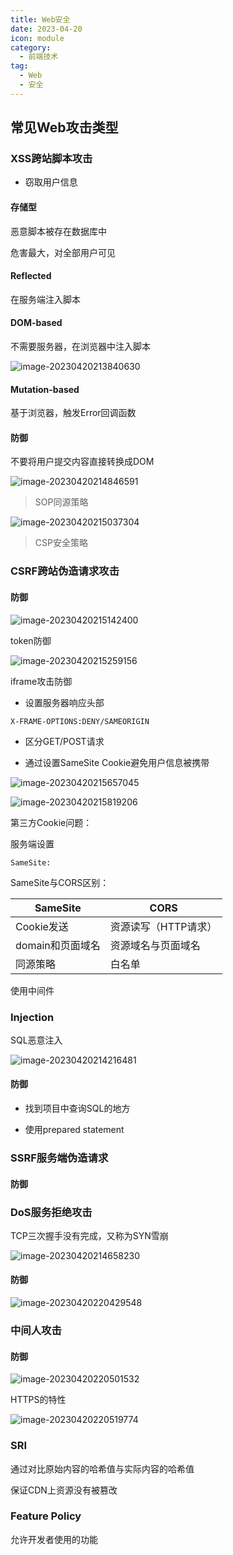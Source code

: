 ```yaml
---
title: Web安全
date: 2023-04-20
icon: module
category:
  - 前端技术
tag:
  - Web
  - 安全
---
```




## 常见Web攻击类型

### XSS跨站脚本攻击

- 窃取用户信息

#### 存储型

恶意脚本被存在数据库中

危害最大，对全部用户可见

#### Reflected

在服务端注入脚本

#### DOM-based

不需要服务器，在浏览器中注入脚本

![image-20230420213840630](https://etheral.oss-cn-shanghai.aliyuncs.com/images/image-20230420213840630.png)

#### Mutation-based

基于浏览器，触发Error回调函数

#### 防御

不要将用户提交内容直接转换成DOM

![image-20230420214846591](https://etheral.oss-cn-shanghai.aliyuncs.com/images/image-20230420214846591.png)

> SOP同源策略

![image-20230420215037304](https://etheral.oss-cn-shanghai.aliyuncs.com/images/image-20230420215037304.png)

> CSP安全策略



### CSRF跨站伪造请求攻击





#### 防御

![image-20230420215142400](https://etheral.oss-cn-shanghai.aliyuncs.com/images/image-20230420215142400.png)

token防御

![image-20230420215259156](https://etheral.oss-cn-shanghai.aliyuncs.com/images/image-20230420215259156.png)

iframe攻击防御

- 设置服务器响应头部

```
X-FRAME-OPTIONS:DENY/SAMEORIGIN
```

- 区分GET/POST请求

- 通过设置SameSite Cookie避免用户信息被携带

![image-20230420215657045](https://etheral.oss-cn-shanghai.aliyuncs.com/images/image-20230420215657045.png)



![image-20230420215819206](https://etheral.oss-cn-shanghai.aliyuncs.com/images/image-20230420215819206.png)

第三方Cookie问题：

服务端设置

```
SameSite:
```

SameSite与CORS区别：

| SameSite         | CORS                 |
| ---------------- | -------------------- |
| Cookie发送       | 资源读写（HTTP请求） |
| domain和页面域名 | 资源域名与页面域名   |
| 同源策略         | 白名单               |

使用中间件

### Injection

SQL恶意注入

![image-20230420214216481](https://etheral.oss-cn-shanghai.aliyuncs.com/images/image-20230420214216481.png)

#### 防御

- 找到项目中查询SQL的地方

- 使用prepared statement

### SSRF服务端伪造请求

#### 防御



### DoS服务拒绝攻击

TCP三次握手没有完成，又称为SYN雪崩

![image-20230420214658230](https://etheral.oss-cn-shanghai.aliyuncs.com/images/image-20230420214658230.png)

#### 防御

![image-20230420220429548](https://etheral.oss-cn-shanghai.aliyuncs.com/images/image-20230420220429548.png)

### 中间人攻击

#### 防御

![image-20230420220501532](https://etheral.oss-cn-shanghai.aliyuncs.com/images/image-20230420220501532.png)

HTTPS的特性

![image-20230420220519774](https://etheral.oss-cn-shanghai.aliyuncs.com/images/image-20230420220519774.png)



### SRI

通过对比原始内容的哈希值与实际内容的哈希值

保证CDN上资源没有被篡改

### Feature Policy

允许开发者使用的功能



